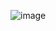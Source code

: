 ![image](https://github.com/companyakis/flutter-bootcamp-2024/assets/77589867/d2993800-0290-4002-85e4-a377b9295b95)

